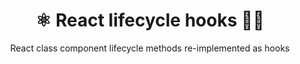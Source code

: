 <div align="center">

# ⚛️ React lifecycle hooks 🍥🎣

React class component lifecycle methods re-implemented as hooks

</div>
